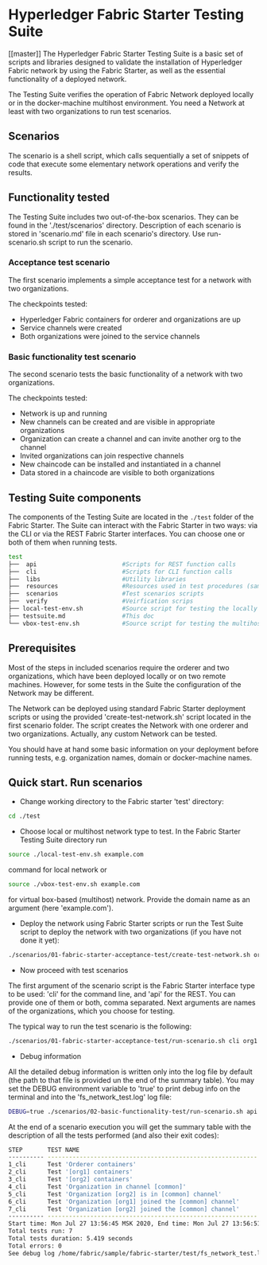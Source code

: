 # Hyperledger Fabric Starter Testing Suite

[[master]] The Hyperledger Fabric Starter Testing Suite is a basic set of scripts and libraries designed to validate the installation of Hyperledger Fabric network by using the Fabric Starter, as well as the essential functionality of a deployed network.

The Testing Suite verifies the operation of Fabric Network deployed locally or in the docker-machine multihost environment. You need a Network at least with two organizations to run test scenarios.

## Scenarios

The scenario is a shell script, which calls sequentially a set of snippets of code that execute some elementary network operations and verify the results.

## Functionality tested

The Testing Suite includes two out-of-the-box scenarios. They can be found in the './test/scenarios' directory. Description of each scenario is stored in 'scenario.md' file in each scenario's directory. Use run-scenario.sh script to run the scenario.

### Acceptance test scenario

The first scenario implements a simple acceptance test for a network with two organizations.

The checkpoints tested:

* Hyperledger Fabric containers for orderer and organizations are up
* Service channels were created
* Both organizations were joined to the service channels

### Basic functionality test scenario

The second scenario tests the basic functionality of a network with two organizations.

The checkpoints tested:

* Network is up and running
* New channels can be created and are visible in appropriate organizations
* Organization can create a channel and can invite another org to the channel
* Invited organizations can join respective channels
* New chaincode can be installed and instantiated in a channel
* Data stored in a chaincode are visible to both organizations

## Testing Suite components

The components of the Testing Suite are located in the ```./test``` folder of the Fabric Starter. The Suite can interact with the Fabric Starter in two ways: via the CLI or via the REST Fabric Starter interfaces. You can choose one or both of them when running tests.

```bash
test
├──  api                        #Scripts for REST function calls
├──  cli                        #Scripts for CLI function calls
├──  libs                       #Utility libraries
├──  resources                  #Resources used in test procedures (sample chaincodes etc.)
├──  scenarios                  #Test scenarios scripts
├──  verify                     #Veirfication scrips
├── local-test-env.sh           #Source script for testing the locally installed Network
├── testsuite.md                #This doc
└── vbox-test-env.sh            #Source script for testing the multihost Network deployment
```

## Prerequisites

Most of the steps in included scenarios require the orderer and two organizations, which have been deployed locally or on two remote machines. However, for some tests in the Suite the configuration of the Network may be different.

The Network can be deployed using standard Fabric Starter deployment scripts or using the provided 'create-test-network.sh' script located in the first scenario folder. The script creates the Network with one orderer and two organizations. Actually, any custom Network can be tested.

You should have at hand some basic information on your deployment before running tests, e.g. organization names, domain or docker-machine names.

## Quick start. Run scenarios

* Change working directory to the Fabric starter 'test' directory:

```bash
cd ./test
```

* Choose local or multihost network type to test. In the Fabric Starter Testing Suite directory run

```bash
source ./local-test-env.sh example.com
```

command for local network or

```bash
source ./vbox-test-env.sh example.com
```

for virtual box-based (multihost) network. Provide the domain name as an argument (here 'example.com').

* Deploy the network using Fabric Starter scripts or run the Test Suite script to deploy the network with two organizations (if you have not done it yet):

```bash
./scenarios/01-fabric-starter-acceptance-test/create-test-network.sh org1 org2
```

* Now proceed with test scenarios

The first argument of the scenario script is the Fabric Starter interface type to be used: 'cli' for the command line, and 'api' for the REST. You can provide one of them or both, comma separated. Next arguments are names of the organizations, which you choose for testing.

The typical way to run the test scenario is the following:

```bash
./scenarios/01-fabric-starter-acceptance-test/run-scenario.sh cli org1 org2
```

* Debug information

All the detailed debug information is written only into the log file by default (the path to that file is provided un the end of the summary table). You may set the DEBUG environment variable to 'true' to print debug info on the terminal and into the 'fs_network_test.log' log file:

```bash
DEBUG=true ./scenarios/02-basic-functionality-test/run-scenario.sh api org1 org2
```

At the end of a scenario execution you will get the summary table with the description of all the tests performed (and also their exit codes):

```bash
STEP       TEST NAME                                                   RESULT     TIME ELAPSED (s)
---------- ----------------------------------------------------------- ---------- ----------
1_cli      Test 'Orderer containers'                                   OK:  (0)   0.575
2_cli      Test '[org1] containers'                                    OK:  (0)   0.695
3_cli      Test '[org2] containers'                                    OK:  (0)   0.692
4_cli      Test 'Organization in channel [common]'                     OK:  (0)   0.923
5_cli      Test 'Organization [org2] is in [common] channel'           OK:  (0)   1.154
6_cli      Test 'Organization [org1] joined the [common] channel'      OK:  (0)   0.679
7_cli      Test 'Organization [org2] joined the [common] channel'      OK:  (0)   0.701
---------- ----------------------------------------------------------- ---------- ----------
Start time: Mon Jul 27 13:56:45 MSK 2020, End time: Mon Jul 27 13:56:51 MSK 2020
Total tests run: 7
Total tests duration: 5.419 seconds
Total errors: 0
See debug log /home/fabric/sample/fabric-starter/test/fs_network_test.log
```
